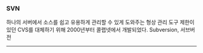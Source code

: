 ### SVN
하나의 서버에서 소스를 쉽고 유용하게 관리할 수 있게 도와주는 형상 관리 도구
제한이 있던 CVS를 대체하기 위해 2000년부터 콜랩넷에서 개발되었다.
Subversion, 서브버전
***
